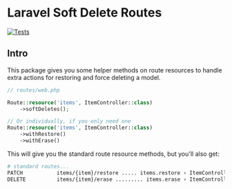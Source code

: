 # Laravel Soft Delete Routes
[![Tests](https://github.com/zacksmash/laravel-soft-delete-routes/actions/workflows/tests.yml/badge.svg)](https://github.com/zacksmash/laravel-soft-delete-routes/actions/workflows/tests.yml)

## Intro
This package gives you some helper methods on route resources to handle extra actions for restoring and force deleting a model.

```php
// routes/web.php

Route::resource('items', ItemController::class)
    ->softDeletes();

// Or individually, if you only need one
Route::resource('items', ItemController::class)
    ->withRestore()
    ->withErase()
```

This will give you the standard route resource methods, but you'll also get:

```bash
# standard routes...
PATCH           items/{item}/restore ..... items.restore › ItemController@restore
DELETE          items/{item}/erase ......... items.erase › ItemController@erase
```
